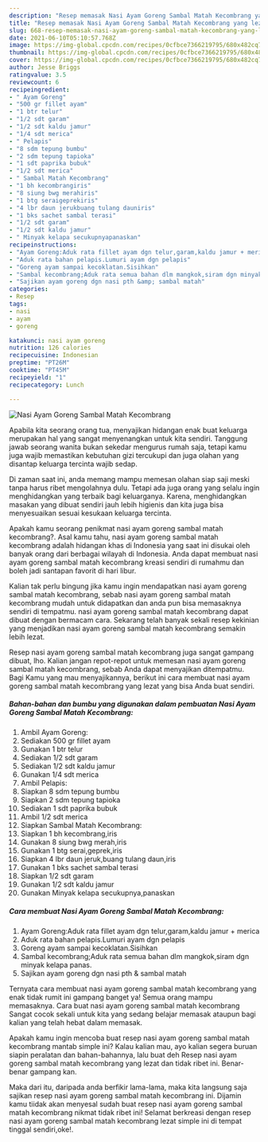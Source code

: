 ```yaml
---
description: "Resep memasak Nasi Ayam Goreng Sambal Matah Kecombrang yang lezat Untuk Jualan"
title: "Resep memasak Nasi Ayam Goreng Sambal Matah Kecombrang yang lezat Untuk Jualan"
slug: 668-resep-memasak-nasi-ayam-goreng-sambal-matah-kecombrang-yang-lezat-untuk-jualan
date: 2021-06-10T05:10:57.768Z
image: https://img-global.cpcdn.com/recipes/0cfbce7366219795/680x482cq70/nasi-ayam-goreng-sambal-matah-kecombrang-foto-resep-utama.jpg
thumbnail: https://img-global.cpcdn.com/recipes/0cfbce7366219795/680x482cq70/nasi-ayam-goreng-sambal-matah-kecombrang-foto-resep-utama.jpg
cover: https://img-global.cpcdn.com/recipes/0cfbce7366219795/680x482cq70/nasi-ayam-goreng-sambal-matah-kecombrang-foto-resep-utama.jpg
author: Jesse Briggs
ratingvalue: 3.5
reviewcount: 6
recipeingredient:
- " Ayam Goreng"
- "500 gr fillet ayam"
- "1 btr telur"
- "1/2 sdt garam"
- "1/2 sdt kaldu jamur"
- "1/4 sdt merica"
- " Pelapis"
- "8 sdm tepung bumbu"
- "2 sdm tepung tapioka"
- "1 sdt paprika bubuk"
- "1/2 sdt merica"
- " Sambal Matah Kecombrang"
- "1 bh kecombrangiris"
- "8 siung bwg merahiris"
- "1 btg seraigeprekiris"
- "4 lbr daun jerukbuang tulang dauniris"
- "1 bks sachet sambal terasi"
- "1/2 sdt garam"
- "1/2 sdt kaldu jamur"
- " Minyak kelapa secukupnyapanaskan"
recipeinstructions:
- "Ayam Goreng:Aduk rata fillet ayam dgn telur,garam,kaldu jamur + merica"
- "Aduk rata bahan pelapis.Lumuri ayam dgn pelapis"
- "Goreng ayam sampai kecoklatan.Sisihkan"
- "Sambal kecombrang;Aduk rata semua bahan dlm mangkok,siram dgn minyak kelapa panas."
- "Sajikan ayam goreng dgn nasi pth &amp; sambal matah"
categories:
- Resep
tags:
- nasi
- ayam
- goreng

katakunci: nasi ayam goreng 
nutrition: 126 calories
recipecuisine: Indonesian
preptime: "PT26M"
cooktime: "PT45M"
recipeyield: "1"
recipecategory: Lunch

---
```



![Nasi Ayam Goreng Sambal Matah Kecombrang](https://img-global.cpcdn.com/recipes/0cfbce7366219795/680x482cq70/nasi-ayam-goreng-sambal-matah-kecombrang-foto-resep-utama.jpg)

Apabila kita seorang orang tua, menyajikan hidangan enak buat keluarga merupakan hal yang sangat menyenangkan untuk kita sendiri. Tanggung jawab seorang  wanita bukan sekedar mengurus rumah saja, tetapi kamu juga wajib memastikan kebutuhan gizi tercukupi dan juga olahan yang disantap keluarga tercinta wajib sedap.

Di zaman  saat ini, anda memang mampu memesan olahan siap saji meski tanpa harus ribet mengolahnya dulu. Tetapi ada juga orang yang selalu ingin menghidangkan yang terbaik bagi keluarganya. Karena, menghidangkan masakan yang dibuat sendiri jauh lebih higienis dan kita juga bisa menyesuaikan sesuai kesukaan keluarga tercinta. 



Apakah kamu seorang penikmat nasi ayam goreng sambal matah kecombrang?. Asal kamu tahu, nasi ayam goreng sambal matah kecombrang adalah hidangan khas di Indonesia yang saat ini disukai oleh banyak orang dari berbagai wilayah di Indonesia. Anda dapat membuat nasi ayam goreng sambal matah kecombrang kreasi sendiri di rumahmu dan boleh jadi santapan favorit di hari libur.

Kalian tak perlu bingung jika kamu ingin mendapatkan nasi ayam goreng sambal matah kecombrang, sebab nasi ayam goreng sambal matah kecombrang mudah untuk didapatkan dan anda pun bisa memasaknya sendiri di tempatmu. nasi ayam goreng sambal matah kecombrang dapat dibuat dengan bermacam cara. Sekarang telah banyak sekali resep kekinian yang menjadikan nasi ayam goreng sambal matah kecombrang semakin lebih lezat.

Resep nasi ayam goreng sambal matah kecombrang juga sangat gampang dibuat, lho. Kalian jangan repot-repot untuk memesan nasi ayam goreng sambal matah kecombrang, sebab Anda dapat menyajikan ditempatmu. Bagi Kamu yang mau menyajikannya, berikut ini cara membuat nasi ayam goreng sambal matah kecombrang yang lezat yang bisa Anda buat sendiri.

<!--inarticleads1-->

##### Bahan-bahan dan bumbu yang digunakan dalam pembuatan Nasi Ayam Goreng Sambal Matah Kecombrang:

1. Ambil  Ayam Goreng:
1. Sediakan 500 gr fillet ayam
1. Gunakan 1 btr telur
1. Sediakan 1/2 sdt garam
1. Sediakan 1/2 sdt kaldu jamur
1. Gunakan 1/4 sdt merica
1. Ambil  Pelapis:
1. Siapkan 8 sdm tepung bumbu
1. Siapkan 2 sdm tepung tapioka
1. Sediakan 1 sdt paprika bubuk
1. Ambil 1/2 sdt merica
1. Siapkan  Sambal Matah Kecombrang:
1. Siapkan 1 bh kecombrang,iris
1. Gunakan 8 siung bwg merah,iris
1. Gunakan 1 btg serai,geprek,iris
1. Siapkan 4 lbr daun jeruk,buang tulang daun,iris
1. Gunakan 1 bks sachet sambal terasi
1. Siapkan 1/2 sdt garam
1. Gunakan 1/2 sdt kaldu jamur
1. Gunakan  Minyak kelapa secukupnya,panaskan




<!--inarticleads2-->

##### Cara membuat Nasi Ayam Goreng Sambal Matah Kecombrang:

1. Ayam Goreng:Aduk rata fillet ayam dgn telur,garam,kaldu jamur + merica
1. Aduk rata bahan pelapis.Lumuri ayam dgn pelapis
1. Goreng ayam sampai kecoklatan.Sisihkan
1. Sambal kecombrang;Aduk rata semua bahan dlm mangkok,siram dgn minyak kelapa panas.
1. Sajikan ayam goreng dgn nasi pth &amp; sambal matah




Ternyata cara membuat nasi ayam goreng sambal matah kecombrang yang enak tidak rumit ini gampang banget ya! Semua orang mampu memasaknya. Cara buat nasi ayam goreng sambal matah kecombrang Sangat cocok sekali untuk kita yang sedang belajar memasak ataupun bagi kalian yang telah hebat dalam memasak.

Apakah kamu ingin mencoba buat resep nasi ayam goreng sambal matah kecombrang mantab simple ini? Kalau kalian mau, ayo kalian segera buruan siapin peralatan dan bahan-bahannya, lalu buat deh Resep nasi ayam goreng sambal matah kecombrang yang lezat dan tidak ribet ini. Benar-benar gampang kan. 

Maka dari itu, daripada anda berfikir lama-lama, maka kita langsung saja sajikan resep nasi ayam goreng sambal matah kecombrang ini. Dijamin kamu tiidak akan menyesal sudah buat resep nasi ayam goreng sambal matah kecombrang nikmat tidak ribet ini! Selamat berkreasi dengan resep nasi ayam goreng sambal matah kecombrang lezat simple ini di tempat tinggal sendiri,oke!.

